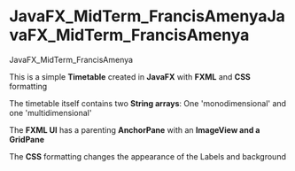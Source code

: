 # JavaFX_MidTerm_FrancisAmenyaJavaFX_MidTerm_FrancisAmenya
JavaFX_MidTerm_FrancisAmenya

[pic1]: /admi.jpg

This is a simple **Timetable** created in **JavaFX** with **FXML** and **CSS** formatting

[pic1]: /starter0.jpg 
[pic1]: /starter1.jpg 

The timetable itself contains two **String arrays**:
One 'monodimensional' and one 'multidimensional'

[pic1]: /fxml1.jpg
[pic1]: /fxml2.jpg

The **FXML UI** has a parenting **AnchorPane** with an **ImageView and a GridPane**

[pic1]: /fxml_ctrl.jpg

The **CSS** formatting changes the appearance of the Labels and background

[pic1]: /css.jpg
